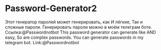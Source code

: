 # Password-Generator2
Этот генератор паролей может генерировать, как И лёгкие,
Так и сложные пароли.
Генерировать пароли можно в моём телеграм боте.
Ссылка:@Passwordnotbot
This password generator can generate like AND easy,
 So are complex passwords.
 You can generate passwords in my telegram bot.
Link:@Passwordnotbot

